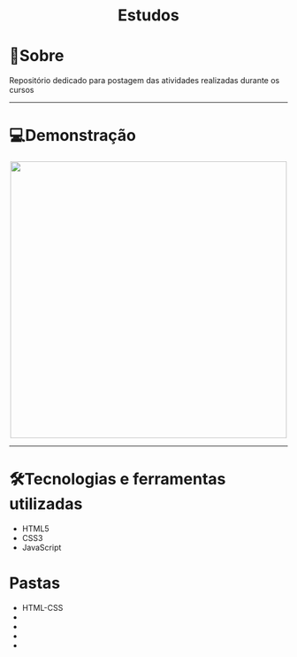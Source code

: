 
# <div align="center"> Estudos </div>

<h1> 📖Sobre </h1>

<p> Repositório dedicado para postagem das atividades realizadas durante os cursos </p> 

<hr>

<h1> 💻Demonstração </h1>

<div align="center"><img src="https://user-images.githubusercontent.com/103068974/233817764-1db3b1b9-48e4-468a-9676-4d6675d23f75.png" width="500px"> </div>


<hr>

<h1> 🛠Tecnologias e ferramentas utilizadas </h1>

<ul>
  <li> HTML5 </li>
  <li> CSS3 </li>
  <li> JavaScript </li>
</ul>

<h1> Pastas </h1>
<ul>
  <li> <a url="HTML-CSS.html">HTML-CSS </a> </li>
  <li> <a url=""> </a> </li>
  <li> <a url=""> </a> </li>
  <li> <a url=""> </a> </li>
  <li> <a url=""> </a> </li>
</ul>

 
